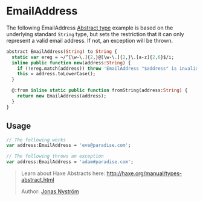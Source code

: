 [tags]: / "abstract-type,ereg,validation"

# EmailAddress

The following EmailAddress [Abstract type](http://haxe.org/manual/types-abstract.html) example is based on the underlying standard `String` type, but sets the restriction that it can only represent a valid email address. If not, an exception will be thrown.

```haxe
abstract EmailAddress(String) to String {
  static var ereg = ~/^[\w-\.]{2,}@[\w-\.]{2,}\.[a-z]{2,6}$/i;
  inline public function new(address:String) {
    if (!ereg.match(address)) throw 'EmailAddress "$address" is invalid';
    this = address.toLowerCase();
  }

  @:from inline static public function fromString(address:String) {
    return new EmailAddress(address);
  }
}
```
## Usage

```haxe
// The following works
var address:EmailAddress = 'eve@paradise.com';

// The following throws an exception
var address:EmailAddress = 'adam#paradise.com';
```

> Learn about Haxe Abstracts here: <http://haxe.org/manual/types-abstract.html>
> 
> Author: [Jonas Nyström](https://github.com/cambiata)
